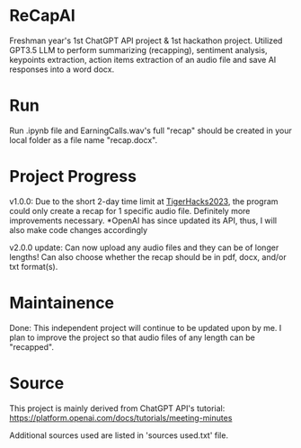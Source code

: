 # ReCapAI
Freshman year's 1st ChatGPT API project &amp; 1st hackathon project. Utilized GPT3.5 LLM to perform summarizing (recapping), sentiment analysis, keypoints extraction, action items extraction of an audio file and save AI responses into a word docx.

# Run
Run .ipynb file and EarningCalls.wav's full "recap" should be created in your local folder as a file name "recap.docx". 

# Project Progress
v1.0.0: Due to the short 2-day time limit at [TigerHacks2023](https://mizzoutigerhacks2023.devpost.com/), the program could only create a recap for 1 specific audio file. Definitely more improvements necessary. *OpenAI has since updated its API, thus, I will also make code changes accordingly

v2.0.0 update: Can now upload any audio files and they can be of longer lengths! Can also choose whether the recap should be in pdf, docx, and/or txt format(s).

# Maintainence
Done: This independent project will continue to be updated upon by me. I plan to improve the project so that audio files of any length can be "recapped".

# Source
This project is mainly derived from ChatGPT API's tutorial: https://platform.openai.com/docs/tutorials/meeting-minutes

Additional sources used are listed in 'sources used.txt' file.
